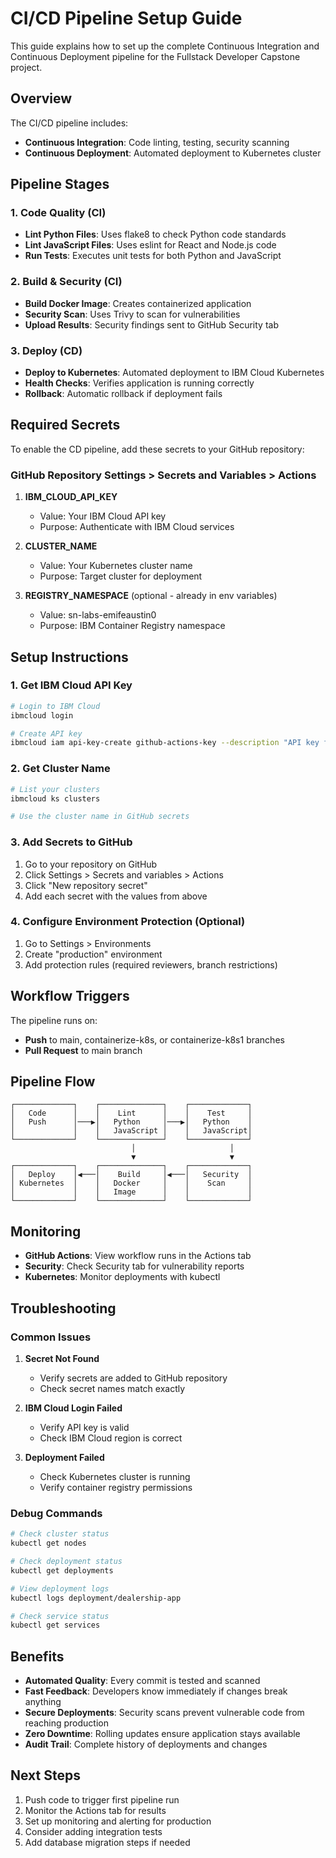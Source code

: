 # CI/CD Pipeline Setup Guide

This guide explains how to set up the complete Continuous Integration and Continuous Deployment pipeline for the Fullstack Developer Capstone project.

## Overview

The CI/CD pipeline includes:
- **Continuous Integration**: Code linting, testing, security scanning
- **Continuous Deployment**: Automated deployment to Kubernetes cluster

## Pipeline Stages

### 1. Code Quality (CI)
- **Lint Python Files**: Uses flake8 to check Python code standards
- **Lint JavaScript Files**: Uses eslint for React and Node.js code
- **Run Tests**: Executes unit tests for both Python and JavaScript

### 2. Build & Security (CI)
- **Build Docker Image**: Creates containerized application
- **Security Scan**: Uses Trivy to scan for vulnerabilities
- **Upload Results**: Security findings sent to GitHub Security tab

### 3. Deploy (CD)
- **Deploy to Kubernetes**: Automated deployment to IBM Cloud Kubernetes
- **Health Checks**: Verifies application is running correctly
- **Rollback**: Automatic rollback if deployment fails

## Required Secrets

To enable the CD pipeline, add these secrets to your GitHub repository:

### GitHub Repository Settings > Secrets and Variables > Actions

1. **IBM_CLOUD_API_KEY**
   - Value: Your IBM Cloud API key
   - Purpose: Authenticate with IBM Cloud services

2. **CLUSTER_NAME**
   - Value: Your Kubernetes cluster name
   - Purpose: Target cluster for deployment

3. **REGISTRY_NAMESPACE** (optional - already in env variables)
   - Value: sn-labs-emifeaustin0
   - Purpose: IBM Container Registry namespace

## Setup Instructions

### 1. Get IBM Cloud API Key
```bash
# Login to IBM Cloud
ibmcloud login

# Create API key
ibmcloud iam api-key-create github-actions-key --description "API key for GitHub Actions"
```

### 2. Get Cluster Name
```bash
# List your clusters
ibmcloud ks clusters

# Use the cluster name in GitHub secrets
```

### 3. Add Secrets to GitHub
1. Go to your repository on GitHub
2. Click Settings > Secrets and variables > Actions
3. Click "New repository secret"
4. Add each secret with the values from above

### 4. Configure Environment Protection (Optional)
1. Go to Settings > Environments
2. Create "production" environment
3. Add protection rules (required reviewers, branch restrictions)

## Workflow Triggers

The pipeline runs on:
- **Push** to main, containerize-k8s, or containerize-k8s1 branches
- **Pull Request** to main branch

## Pipeline Flow

```
┌─────────────┐    ┌──────────────┐    ┌─────────────┐
│   Code      │    │    Lint      │    │    Test     │
│   Push      │───▶│   Python     │───▶│   Python    │
│             │    │   JavaScript │    │   JavaScript│
└─────────────┘    └──────────────┘    └─────────────┘
                           │                     │
                           ▼                     ▼
┌─────────────┐    ┌──────────────┐    ┌─────────────┐
│   Deploy    │◀───│    Build     │◀───│   Security  │
│ Kubernetes  │    │   Docker     │    │    Scan     │
│             │    │   Image      │    │             │
└─────────────┘    └──────────────┘    └─────────────┘
```

## Monitoring

- **GitHub Actions**: View workflow runs in the Actions tab
- **Security**: Check Security tab for vulnerability reports
- **Kubernetes**: Monitor deployments with kubectl

## Troubleshooting

### Common Issues

1. **Secret Not Found**
   - Verify secrets are added to GitHub repository
   - Check secret names match exactly

2. **IBM Cloud Login Failed**
   - Verify API key is valid
   - Check IBM Cloud region is correct

3. **Deployment Failed**
   - Check Kubernetes cluster is running
   - Verify container registry permissions

### Debug Commands

```bash
# Check cluster status
kubectl get nodes

# Check deployment status  
kubectl get deployments

# View deployment logs
kubectl logs deployment/dealership-app

# Check service status
kubectl get services
```

## Benefits

- **Automated Quality**: Every commit is tested and scanned
- **Fast Feedback**: Developers know immediately if changes break anything
- **Secure Deployments**: Security scans prevent vulnerable code from reaching production
- **Zero Downtime**: Rolling updates ensure application stays available
- **Audit Trail**: Complete history of deployments and changes

## Next Steps

1. Push code to trigger first pipeline run
2. Monitor the Actions tab for results
3. Set up monitoring and alerting for production
4. Consider adding integration tests
5. Add database migration steps if needed
